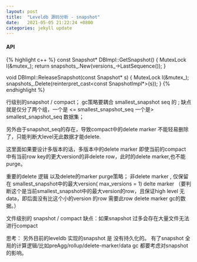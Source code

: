 ```yaml
---
layout: post
title:  "Leveldb 源码分析 - snapshot"
date:   2021-05-05 21:22:24 +0800
categories: jekyll update
---
```


#### API

{% highlight c++ %}
const Snapshot* DBImpl::GetSnapshot() {
   MutexLock l(&mutex_);
   return snapshots_.New(versions_->LastSequence());
}
 
void DBImpl::ReleaseSnapshot(const Snapshot* s) {
   MutexLock l(&mutex_);
   snapshots_.Delete(reinterpret_cast<const SnapshotImpl*>(s));
}
{% endhighlight %}


行级别的snapshot / compact；  gc策略要耦合 smallest_snapshot seq 的 ; 
缺点就是仅分了两个组，一个是 <= smallest_snapshot_seq 一个是> smallest_snapshot_seq 数据集；

另外由于snapshot_seq的存在，导致compact中的delete marker 不能轻易删除了，只能判断大level无此数据才能delete.

这里面如果要设计多版本的话，多版本中的delete marker 即使当前的compact 中有当前row key的更大version的非delete row，此时的delete marker,也不能purge。

重要的delete 逻辑 以及delete的marker purge策略；
非delete marker , 仅保留在 smallest_snapshot中的最大version( max_versions = 1)
delte marker （要判断这个是当前smallest_snapshot中的最大version的row，且保证high level 无data，即后面没有比这个小的version 的row 需要此row delete marker gc的数据。）


文件级别的 snapshot / compact 
缺点：如果snapshot 过多会存在大量文件无法进行compact

思考：
另外目前的leveldb 实现的snapshot 是 没有持久化的。
有了snapshot 全局的计算逻辑/比如preAgg/rollup/delete-marker/data gc 都要考虑对snapshot的影响。
